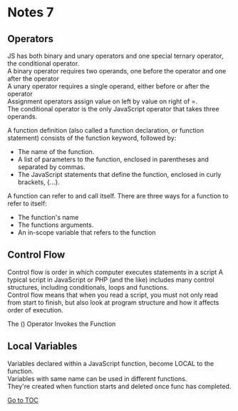 # Notes 7

## Operators

JS has both binary and unary operators and one special ternary operator, the conditional operator.  
A binary operator requires two operands, one before the operator and one after the operator  
A unary operator requires a single operand, either before or after the operator  
Assignment operators assign value on left by value on right of =.  
The conditional operator is the only JavaScript operator that takes three
operands.  

A function definition (also called a function declaration, or function statement) consists of the function keyword, followed by:  

- The name of the function.  
- A list of parameters to the function, enclosed in parentheses and separated by commas.  
- The JavaScript statements that define the function, enclosed in curly brackets, {...}.  

A function can refer to and call itself. There are three ways for a function to refer to itself:  

- The function's name  
- The functions arguments.  
- An in-scope variable that refers to the function  

## Control Flow  

Control flow is order in which computer executes statements in a script
A typical script in JavaScript or PHP (and the like) includes many control structures, including conditionals, loops and functions.  
Control flow means that when you read a script, you must not only read from
start to finish, but also look at program structure and how it affects order of execution.  

The () Operator Invokes the Function  

## Local Variables  

Variables declared within a JavaScript function, become LOCAL to the function.  
Variables with same name can be used in different functions.  
They're created when function starts and deleted once func has completed.  

[Go to TOC](https://catdude2000.github.io/reading-notes/)
